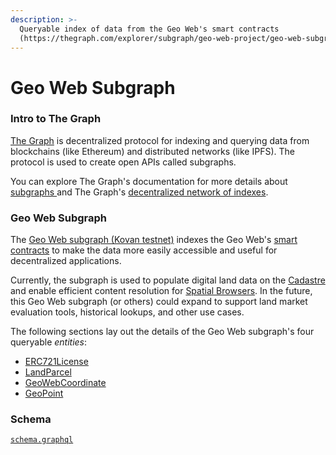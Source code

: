 ```yaml
---
description: >-
  Queryable index of data from the Geo Web's smart contracts
  (https://thegraph.com/explorer/subgraph/geo-web-project/geo-web-subgraph)
---
```


# Geo Web Subgraph

### Intro to The Graph

[The Graph](https://thegraph.com/) is decentralized protocol for indexing and querying data from blockchains \(like Ethereum\) and distributed networks \(like IPFS\). The protocol is used to create open APIs called subgraphs.

You can explore The Graph's documentation for more details about [subgraphs ](https://thegraph.com/docs/introduction)and The Graph's [decentralized network of indexes](https://thegraph.com/docs/network#overview).

### Geo Web Subgraph

The [Geo Web subgraph \(Kovan testnet\)](https://thegraph.com/explorer/subgraph/geo-web-project/geo-web-subgraph) indexes the Geo Web's [smart contracts](../smart-contracts/) to make the data more easily accessible and useful for decentralized applications. 

Currently, the subgraph is used to populate digital land data on the [Cadastre](../cadastre-details.md) and enable efficient content resolution for [Spatial Browsers](../spatial-browsers.md). In the future, this Geo Web subgraph \(or others\) could expand to support land market evaluation tools, historical lookups, and other use cases.

The following sections lay out the details of the Geo Web subgraph's four queryable _entities_:

* [ERC721License](erc721license.md)
* [LandParcel](landparcel.md)
* [GeoWebCoordinate](geowebcoordinate.md)
* [GeoPoint](geopoint.md)

### Schema

[`schema.graphql`](https://github.com/Geo-Web-Project/geo-web-subgraph/blob/main/schema.graphql) 

